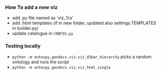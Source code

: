 ### How To add a new viz

-   add .py file named as 'viz\_%s'
-   add .html templates (if in new folder, updated also settings.TEMPLATES in builder.py)
-   update catalogue in `CONFIG.py`

### Testing locally

-   `python -m ontospy.gendocs.viz.viz_d3bar_hierarchy` picks a random ontology and runs the script
-   `python -m ontospy.gendocs.viz.viz_html_single` 